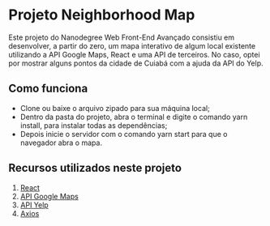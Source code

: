 # Projeto Neighborhood Map
Este projeto do Nanodegree Web Front-End Avançado consistiu em desenvolver, a partir do zero, um mapa interativo de algum local existente utilizando a API Google Maps, React e uma API de terceiros. No caso, optei por mostrar alguns pontos da cidade de Cuiabá com a ajuda da API do Yelp.


## Como funciona
- Clone ou baixe o arquivo zipado para sua máquina local;
- Dentro da pasta do projeto, abra o terminal e digite o comando yarn install, para instalar todas as dependências;
- Depois inicie o servidor com o comando yarn start para que o navegador abra o mapa.

## Recursos utilizados neste projeto
1. [React](https://pt-br.reactjs.org/)
2. [API Google Maps](https://developers.google.com/maps/documentation/?hl=pt-br)
3. [API Yelp](https://www.yelp.com/developers)
4. [Axios](https://github.com/axios/axios)
